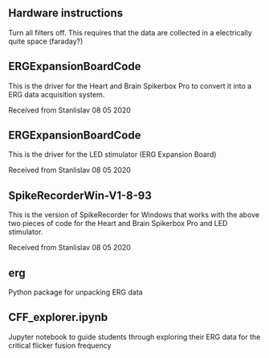 ## Hardware instructions
Turn all filters off. This requires that the data are collected in a electrically quite space (faraday?)

## ERGExpansionBoardCode
This is the driver for the Heart and Brain Spikerbox Pro to convert it into a ERG data acquisition system.

Received from Stanlislav 08 05 2020

## ERGExpansionBoardCode
This is the driver for the LED stimulator (ERG Expansion Board)

Received from Stanlislav 08 05 2020

## SpikeRecorderWin-V1-8-93
This is the version of SpikeRecorder for Windows that works with the above two pieces of code for the Heart and Brain Spikerbox Pro and LED stimulator.

Received from Stanlislav 08 05 2020

## erg
Python package for unpacking ERG data

## CFF_explorer.ipynb
Jupyter notebook to guide students through exploring their ERG data for the critical flicker fusion frequency
